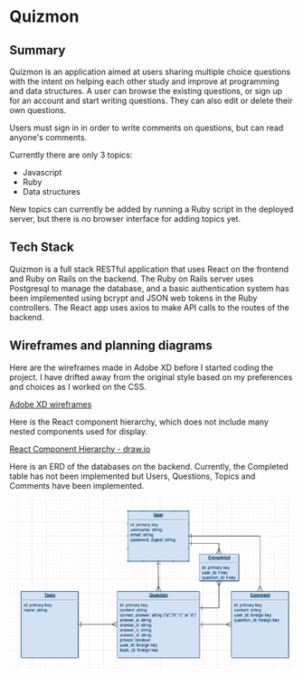 # Quizmon

## Summary 

Quizmon is an application aimed at users sharing multiple choice questions with the intent on helping each other study and improve at programming and data structures. A user can browse the existing questions, or sign up for an account and start writing questions. They can also edit or delete their own questions.

Users must sign in in order to write comments on questions, but can read anyone's comments.

Currently there are only 3 topics:
  * Javascript 
  * Ruby 
  * Data structures 
  
New topics can currently be added by running a Ruby script in the deployed server, but there is no browser interface for adding topics yet.

## Tech Stack 

Quizmon is a full stack RESTful application that uses React on the frontend and Ruby on Rails on the backend. The Ruby on Rails server uses Postgresql to manage the database, and a basic authentication system has been implemented using bcrypt and JSON web tokens in the Ruby controllers. The React app uses axios to make API calls to the routes of the backend. 

## Wireframes and planning diagrams 

Here are the wireframes made in Adobe XD before I started coding the project. I have drifted away from the original style based on my preferences and choices as I worked on the CSS. 

[Adobe XD wireframes](./quizmon-mockups.xd)

Here is the React component hierarchy, which does not include many nested components used for display.

[React Component Hierarchy - draw.io](https://app.diagrams.net/#G1ZBsu3NufmAujOtJNN5jmgIDCL-xgoabz)

Here is an ERD of the databases on the backend. Currently, the Completed table has not been implemented but Users, Questions, Topics and Comments have been implemented. 

![ERD of Quizmon backend](./quizmon-ERD.png)
